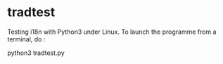 # tradtest

Testing i18n with Python3 under Linux.
To launch the programme from a terminal, do :

python3 tradtest.py

